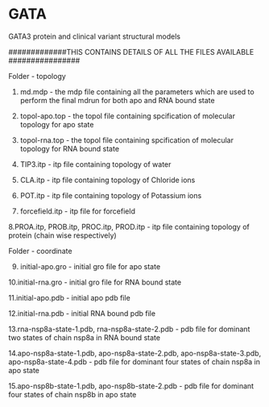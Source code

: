 # GATA
GATA3 protein and clinical variant structural models

#############THIS CONTAINS DETAILS OF ALL THE FILES AVAILABLE ################


Folder - topology

1. md.mdp - the mdp file containing all the parameters which are used to perform the final mdrun for both apo and RNA bound state 

2. topol-apo.top - the topol file containing spcification of molecular topology for apo state

3. topol-rna.top - the topol file containing spcification of molecular topology for RNA bound state

4. TIP3.itp - itp file containing topology of water 

5. CLA.itp - itp file containing topology of Chloride ions

6. POT.itp - itp file containing topology of Potassium ions

7. forcefield.itp - itp file for forcefield 

8.PROA.itp, PROB.itp, PROC.itp, PROD.itp - itp file containing topology of protein (chain wise respectively)

Folder - coordinate

9. initial-apo.gro - initial gro file for apo state

10.initial-rna.gro - initial gro file for RNA bound state

11.initial-apo.pdb - initial apo pdb file 

12.initial-rna.pdb - initial RNA bound pdb file

13.rna-nsp8a-state-1.pdb, rna-nsp8a-state-2.pdb - pdb file for dominant two states of chain nsp8a in RNA bound state

14.apo-nsp8a-state-1.pdb, apo-nsp8a-state-2.pdb, apo-nsp8a-state-3.pdb, apo-nsp8a-state-4.pdb - pdb file for dominant four states of chain nsp8a in apo state 

15.apo-nsp8b-state-1.pdb, apo-nsp8b-state-2.pdb - pdb file for dominant four states of chain nsp8b in apo state


